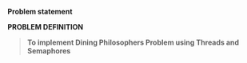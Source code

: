 
<b>Problem statement

<b>PROBLEM DEFINITION

>To implement Dining Philosophers Problem using Threads and Semaphores


